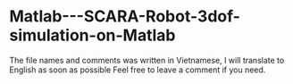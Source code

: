 # Matlab---SCARA-Robot-3dof-simulation-on-Matlab
The file names and comments was written in Vietnamese, I will translate to English as soon as possible
Feel free to leave a comment if you need. 
